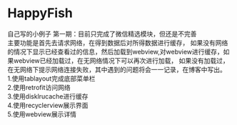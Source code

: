 # HappyFish
自己写的小例子
第一期：目前只完成了微信精选模块，但还是不完善<br>主要功能是首先去请求网络，在得到数据后对所得数据进行缓存，
如果没有网络的情况下显示已经查看过的信息，然后加载到webview,对webview进行缓存，如果webview已经加载过，在无网络情况下可以再次进行加载，
如果没有加载过，在无网络下提示网络连接失败，其中遇到的问题将会一一记录，在博客中写出。<br>
1.使用tablayout完成底部菜单栏<br>
2.使用retrofit访问网络<br>
3.使用disklrucache进行缓存<br>
4.使用recyclerview展示界面<br>
5.使用webview展示详情<br>
